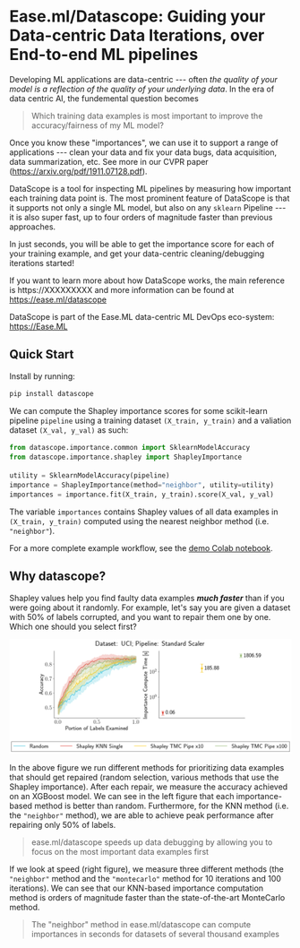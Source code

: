 # Ease.ml/Datascope: Guiding your Data-centric Data Iterations, over End-to-end ML pipelines

Developing ML applications are data-centric --- often *the quality of your model
is a reflection of the quality of your underlying data*. In the era of data
centric AI, the fundemental question becomes

  > Which training data examples is most important to improve the accuracy/fairness of my ML model?

Once you know these "importances", we can use it to support a range of applications ---
clean your data and fix your data bugs, data acquisition, data summarization, etc.
See more in our CVPR paper (https://arxiv.org/pdf/1911.07128.pdf). 

DataScope is a tool for inspecting ML pipelines by measuring how important each 
training data point is. The most prominent feature of DataScope is that it 
supports not only a single ML model, but also on any `sklearn` Pipeline --- it is 
also super fast, up to four orders of magnitude faster than previous approaches.

In just seconds, you will be able to get the importance score for each of your 
training example, and get your data-centric cleaning/debugging iterations
started!

If you want to learn more about how DataScope works, the main reference is https://XXXXXXXXX
and more information can be found at https://ease.ml/datascope

DataScope is part of the Ease.ML data-centric ML DevOps eco-system: https://Ease.ML

## Quick Start

Install by running:

```bash
pip install datascope
```

We can compute the Shapley importance scores for some scikit-learn pipeline `pipeline` using a training dataset `(X_train, y_train)` and a valiation dataset `(X_val, y_val)` as such:

```python
from datascope.importance.common import SklearnModelAccuracy
from datascope.importance.shapley import ShapleyImportance

utility = SklearnModelAccuracy(pipeline)
importance = ShapleyImportance(method="neighbor", utility=utility)
importances = importance.fit(X_train, y_train).score(X_val, y_val)
```

The variable `importances` contains Shapley values of all data examples in `(X_train, y_train)` computed using the nearest neighbor method (i.e. `"neighbor"`).

For a more complete example workflow, see the [demo Colab notebook](https://colab.research.google.com/drive/1faCvkKLFA7m4kj8GzxBNBMMq0nXi70H3?usp=sharing).

## Why datascope?

Shapley values help you find faulty data examples ***much faster*** than if you were going about it randomly. For example, let's say you are given a dataset with 50% of labels corrupted, and you want to repair them one by one. Which one should you select first?

![Example data repair workflow using datascope](/dev/assets/uci-stdscaler-pipeline-experiment.png)

In the above figure we run different methods for prioritizing data examples that should get repaired (random selection, various methods that use the Shapley importance). After each repair, we measure the accuracy achieved on an XGBoost model. We can see in the left figure that each importance-based method is better than random. Furthermore, for the KNN method (i.e. the `"neighbor"` method), we are able to achieve peak performance after repairing only 50% of labels.

> ease.ml/datascope speeds up data debugging by allowing you to focus on the most important data examples first

If we look at speed (right figure), we measure three different methods (the `"neighbor"` method and the `"montecarlo"` method for 10 iterations and 100 iterations). We can see that our KNN-based importance computation method is orders of magnitude faster than the state-of-the-art MonteCarlo method.

> The "neighbor" method in ease.ml/datascope can compute importances in seconds for datasets of several thousand examples
